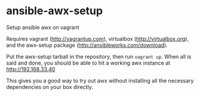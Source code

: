 ansible-awx-setup
=================

Setup ansible awx on vagrant

Requires vagrant (http://vagrantup.com), virtualbox (http://virtualbox.org), and the awx-setup package (http://ansibleworks.com/download).

Put the awx-setup tarball in the repository, then run `vagrant up`. When all is said and done, you should be able to hit a working awx instance at http://192.168.33.40

This gives you a good way to try out awx without installing all the necessary dependencies on your box directly.